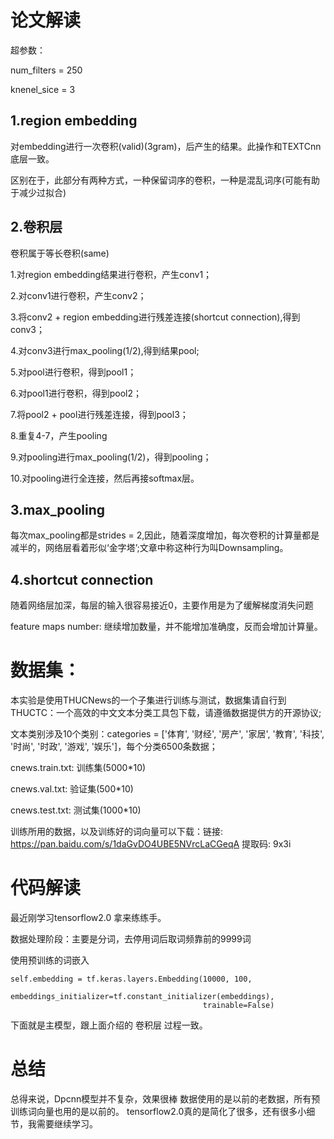 # 论文解读
超参数：

num_filters = 250

knenel_sice = 3

## 1.region embedding
对embedding进行一次卷积(valid)(3gram)，后产生的结果。此操作和TEXTCnn底层一致。

区别在于，此部分有两种方式，一种保留词序的卷积，一种是混乱词序(可能有助于减少过拟合)

## 2.卷积层
卷积属于等长卷积(same)

1.对region embedding结果进行卷积，产生conv1；

2.对conv1进行卷积，产生conv2；

3.将conv2 + region embedding进行残差连接(shortcut connection),得到conv3；

4.对conv3进行max_pooling(1/2),得到结果pool;

5.对pool进行卷积，得到pool1；

6.对pool1进行卷积，得到pool2；

7.将pool2 + pool进行残差连接，得到pool3；

8.重复4-7，产生pooling

9.对pooling进行max_pooling(1/2)，得到pooling；

10.对pooling进行全连接，然后再接softmax层。

## 3.max_pooling
每次max_pooling都是strides = 2,因此，随着深度增加，每次卷积的计算量都是减半的，网络层看着形似‘金字塔’;文章中称这种行为叫Downsampling。

## 4.shortcut connection
随着网络层加深，每层的输入很容易接近0，主要作用是为了缓解梯度消失问题

feature maps number:
继续增加数量，并不能增加准确度，反而会增加计算量。

# 数据集：
本实验是使用THUCNews的一个子集进行训练与测试，数据集请自行到THUCTC：一个高效的中文文本分类工具包下载，请遵循数据提供方的开源协议;

文本类别涉及10个类别：categories = ['体育', '财经', '房产', '家居', '教育', '科技', '时尚', '时政', '游戏', '娱乐']，每个分类6500条数据；

cnews.train.txt: 训练集(5000*10)

cnews.val.txt: 验证集(500*10)

cnews.test.txt: 测试集(1000*10)

训练所用的数据，以及训练好的词向量可以下载：链接: https://pan.baidu.com/s/1daGvDO4UBE5NVrcLaCGeqA 提取码: 9x3i 

# 代码解读
最近刚学习tensorflow2.0 拿来练练手。

数据处理阶段：主要是分词，去停用词后取词频靠前的9999词

使用预训练的词嵌入
```
self.embedding = tf.keras.layers.Embedding(10000, 100,
                                           embeddings_initializer=tf.constant_initializer(embeddings),
                                           trainable=False)
```
下面就是主模型，跟上面介绍的 卷积层 过程一致。

# 总结
总得来说，Dpcnn模型并不复杂，效果很棒
数据使用的是以前的老数据，所有预训练词向量也用的是以前的。
tensorflow2.0真的是简化了很多，还有很多小细节，我需要继续学习。
